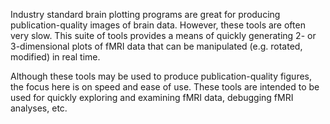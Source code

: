 Industry standard brain plotting programs are great for producing publication-quality images of brain data. However, these tools are often very slow. This suite of tools provides a means of quickly generating 2- or 3-dimensional plots of fMRI data that can be manipulated (e.g. rotated, modified) in real time.

Although these tools may be used to produce publication-quality figures, the focus here is on speed and ease of use. These tools are intended to be used for quickly exploring and examining fMRI data, debugging fMRI analyses, etc.
